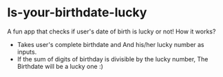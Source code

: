 # Is-your-birthdate-lucky
A fun app that checks if user's date of birth is lucky or not!
How it works? 
- Takes user's complete birthdate and And his/her lucky number as inputs.
- If the sum of digits of birthday is divisible by the lucky number, The Birthdate will be a lucky one :)

